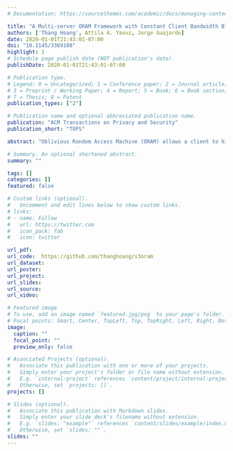 ```yaml
---
# Documentation: https://sourcethemes.com/academic/docs/managing-content/

title: "A Multi-server ORAM Framework with Constant Client Bandwidth Blowup"
authors: ['Thang Hoang', Attila A. Yavuz, Jorge Guajardo]
date: 2020-01-01T21:43:01-07:00
doi: "10.1145/3369108"
highlight: 1
# Schedule page publish date (NOT publication's date).
publishDate: 2020-01-01T21:43:01-07:00

# Publication type.
# Legend: 0 = Uncategorized; 1 = Conference paper; 2 = Journal article;
# 3 = Preprint / Working Paper; 4 = Report; 5 = Book; 6 = Book section;
# 7 = Thesis; 8 = Patent
publication_types: ["2"]

# Publication name and optional abbreviated publication name.
publication: "ACM Transactions on Privacy and Security"
publication_short: "TOPS"

abstract: "Oblivious Random Access Machine (ORAM) allows a client to hide the access pattern when accessing sensitive data on a remote server. It is known that there exists a logarithmic communication lower bound on any passive ORAM construction, where the server only acts as the storage service. This overhead, however, was shown costly for some applications. Several active ORAM schemes with server computation have been proposed to overcome this limitation. However, they mostly rely on costly homomorphic encryptions, whose performance is worse than passive ORAM. In this article, we propose S3ORAM, a new multi-server ORAM framework, which features O(1) client bandwidth blowup and low client storage without relying on costly cryptographic primitives. Our key idea is to harness Shamir Secret Sharing and a multi-party multiplication protocol on applicable binary tree-ORAM paradigms. This strategy allows the client to instruct the server(s) to perform secure and efficient computation on his/her behalf with a low intervention thereby, achieving a constant client bandwidth blowup and low server computational overhead. Our framework can also work atop a general k-ary tree ORAM structure (k ≥ 2). We fully implemented our framework, and strictly evaluated its performance on a commodity cloud platform (Amazon EC2). Our comprehensive experiments confirmed the efficiency of S3ORAM framework, where it is approximately 10× faster than the most efficient passive ORAM (i.e., Path-ORAM) for a moderate network bandwidth while being three orders of magnitude faster than active ORAM with O(1) bandwidth blowup (i.e., Onion-ORAM). We have open-sourced the implementation of our framework for public testing and adaptation."

# Summary. An optional shortened abstract.
summary: ""

tags: []
categories: []
featured: false

# Custom links (optional).
#   Uncomment and edit lines below to show custom links.
# links:
# - name: Follow
#   url: https://twitter.com
#   icon_pack: fab
#   icon: twitter

url_pdf: 
url_code:  https://github.com/thanghoang/s3oram
url_dataset:
url_poster:
url_project:
url_slides:
url_source:
url_video:

# Featured image
# To use, add an image named `featured.jpg/png` to your page's folder. 
# Focal points: Smart, Center, TopLeft, Top, TopRight, Left, Right, BottomLeft, Bottom, BottomRight.
image:
  caption: ""
  focal_point: ""
  preview_only: false

# Associated Projects (optional).
#   Associate this publication with one or more of your projects.
#   Simply enter your project's folder or file name without extension.
#   E.g. `internal-project` references `content/project/internal-project/index.md`.
#   Otherwise, set `projects: []`.
projects: []

# Slides (optional).
#   Associate this publication with Markdown slides.
#   Simply enter your slide deck's filename without extension.
#   E.g. `slides: "example"` references `content/slides/example/index.md`.
#   Otherwise, set `slides: ""`.
slides: ""
---
```


